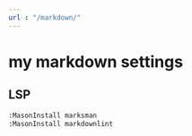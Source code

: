 ```yaml
---
url : "/markdown/"
---
```

# my markdown settings

## LSP

```bash
:MasonInstall marksman
:MasonInstall markdownlint
```

